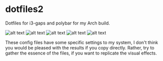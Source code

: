# dotfiles2
Dotfiles for i3-gaps and polybar for my Arch build.

![alt text](https://raw.githubusercontent.com/anubhabckbty/dotfiles2/master/screenshots/2019-07-16-004618_1920x1080_scrot.png)
![alt text](https://raw.githubusercontent.com/anubhabckbty/dotfiles2/master/screenshots/2019-07-16-102921_1920x1080_scrot.png)
![alt text](https://raw.githubusercontent.com/anubhabckbty/dotfiles2/master/screenshots/2019-07-16-103148_1920x1080_scrot.png)
![alt text](https://raw.githubusercontent.com/anubhabckbty/dotfiles2/master/screenshots/2019-07-16-104439_1920x1080_scrot.png)
![alt text](https://raw.githubusercontent.com/anubhabckbty/dotfiles2/master/screenshots/2019-07-16-103857_1920x1080_scrot.png)

These config files have some specific settings to my system, I don't think you would be pleased with the results if you copy directly.
Rather, try to gather the essence of the files, if you want to replicate the visual effects.
